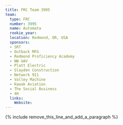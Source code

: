 ```yaml
---
title: FRC Team 3995
team:
  type: FRC
  number: 3995
  name: Automata
  rookie_year:
  location: Redmond, OR, USA
  sponsors:
  - SRT
  - Outback MFG
  - Redmond Proficiency Academy
  - NW UAV
  - Platt Electric
  - Slayden Construction
  - Network 911
  - Valley Machine
  - Kawak Aviation
  - The Social Business
  - 4H
  links:
    Website:
---
```


{% include remove_this_line_and_add_a_paragraph %}